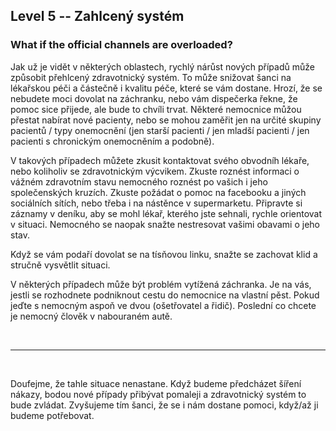 ## Level 5 -- Zahlcený systém

### What if the official channels are overloaded?

Jak už je vidět v některých oblastech, rychlý nárůst nových případů může způsobit přehlcený zdravotnický systém. To může snižovat šanci na lékařskou péči a částečně i kvalitu péče, které se vám dostane. Hrozí, že se nebudete moci dovolat na záchranku, nebo vám dispečerka řekne, že pomoc sice přijede, ale bude to chvíli trvat. Některé nemocnice můžou přestat nabírat nové pacienty, nebo se mohou zaměřit jen na určité skupiny pacientů / typy onemocnění (jen starší pacienti / jen mladší pacienti / jen pacienti s chronickým onemocněním a podobně). 

V takových případech můžete zkusit kontaktovat svého obvodníh lékaře, nebo koliholiv se zdravotnickým výcvikem. Zkuste roznést informaci o vážném zdravotním stavu nemocného roznést po vašich i jeho společenských kruzích. Zkuste požádat o pomoc na facebooku a jiných sociálních sítích, nebo třeba i na nástěnce v supermarketu. Připravte si záznamy v deníku, aby se mohl lékař, kterého jste sehnali, rychle orientovat v situaci. Nemocného se naopak snažte nestresovat vašimi obavami o jeho stav. 

Když se vám podaří dovolat se na tísňovou linku, snažte se zachovat klid a stručně vysvětlit situaci.  

V některých případech může být problém vytížená záchranka. Je na vás, jestli se rozhodnete podniknout cestu do nemocnice na vlastní pěst. Pokud jeďte s nemocným aspoň ve dvou (ošetřovatel a řidič). Poslední co chcete je nemocný člověk v nabouraném autě. 

&nbsp;

----

&nbsp;

Doufejme, že tahle situace nenastane. Když budeme předcházet šíření nákazy, bodou nové případy přibývat pomaleji a zdravotnický systém to bude zvládat. Zvyšujeme tím šanci, že se i nám dostane pomoci, když/až ji budeme potřebovat.
